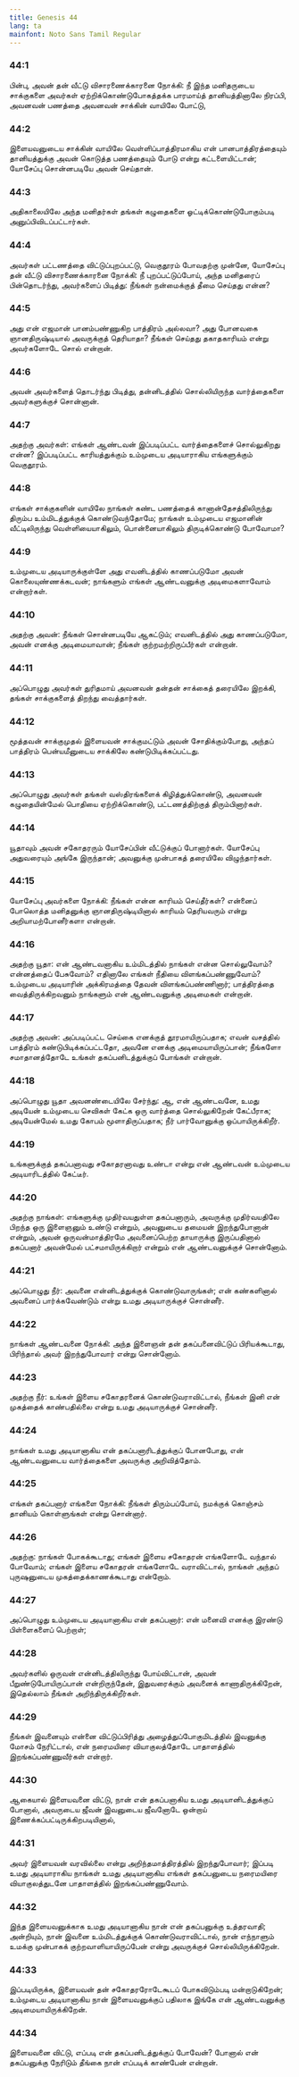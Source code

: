 ```yaml
---
title: Genesis 44
lang: ta
mainfont: Noto Sans Tamil Regular
---
```


###  44:1

பின்பு, அவன் தன் வீட்டு விசாரணைக்காரனை நோக்கி: நீ இந்த மனிதருடைய சாக்குகளை அவர்கள் ஏற்றிக்கொண்டுபோகத்தக்க பாரமாய்த் தானியத்தினாலே நிரப்பி, அவனவன் பணத்தை அவனவன் சாக்கின் வாயிலே போட்டு,

###  44:2

இளையவனுடைய சாக்கின் வாயிலே வெள்ளிப்பாத்திரமாகிய என் பானபாத்திரத்தையும் தானியத்துக்கு அவன் கொடுத்த பணத்தையும் போடு என்று கட்டளையிட்டான்; யோசேப்பு சொன்னபடியே அவன் செய்தான்.

###  44:3

அதிகாலையிலே அந்த மனிதர்கள் தங்கள் கழுதைகளை ஓட்டிக்கொண்டுபோகும்படி அனுப்பிவிடப்பட்டார்கள்.

###  44:4

அவர்கள் பட்டணத்தை விட்டுப்புறப்பட்டு, வெகுதூரம் போவதற்கு முன்னே, யோசேப்பு தன் வீட்டு விசாரணைக்காரனை நோக்கி: நீ புறப்பட்டுப்போய், அந்த மனிதரைப் பின்தொடர்ந்து, அவர்களைப் பிடித்து: நீங்கள் நன்மைக்குத் தீமை செய்தது என்ன?

###  44:5

அது என் எஜமான் பானம்பண்ணுகிற பாத்திரம் அல்லவா? அது போனவகை ஞானதிருஷ்டியால் அவருக்குத் தெரியாதா? நீங்கள் செய்தது தகாதகாரியம் என்று அவர்களோடே சொல் என்றான்.

###  44:6

அவன் அவர்களைத் தொடர்ந்து பிடித்து, தன்னிடத்தில் சொல்லியிருந்த வார்த்தைகளை அவர்களுக்குச் சொன்னான்.

###  44:7

அதற்கு அவர்கள்: எங்கள் ஆண்டவன் இப்படிப்பட்ட வார்த்தைகளைச் சொல்லுகிறது என்ன? இப்படிப்பட்ட காரியத்துக்கும் உம்முடைய அடியாராகிய எங்களுக்கும் வெகுதூரம்.

###  44:8

எங்கள் சாக்குகளின் வாயிலே நாங்கள் கண்ட பணத்தைக் கானான்தேசத்திலிருந்து திரும்ப உம்மிடத்துக்குக் கொண்டுவந்தோமே; நாங்கள் உம்முடைய எஜமானின் வீட்டிலிருந்து வெள்ளியையாகிலும், பொன்னையாகிலும் திருடிக்கொண்டு போவோமா?

###  44:9

உம்முடைய அடியாருக்குள்ளே அது எவனிடத்தில் காணப்படுமோ அவன் கொலையுண்ணக்கடவன்; நாங்களும் எங்கள் ஆண்டவனுக்கு அடிமைகளாவோம் என்றார்கள்.

###  44:10

அதற்கு அவன்: நீங்கள் சொன்னபடியே ஆகட்டும்; எவனிடத்தில் அது காணப்படுமோ, அவன் எனக்கு அடிமையாவான்; நீங்கள் குற்றமற்றிருப்பீர்கள் என்றான்.

###  44:11

அப்பொழுது அவர்கள் துரிதமாய் அவனவன் தன்தன் சாக்கைத் தரையிலே இறக்கி, தங்கள் சாக்குகளைத் திறந்து வைத்தார்கள்.

###  44:12

மூத்தவன் சாக்குமுதல் இளையவன் சாக்குமட்டும் அவன் சோதிக்கும்போது, அந்தப் பாத்திரம் பென்யமீனுடைய சாக்கிலே கண்டுபிடிக்கப்பட்டது.

###  44:13

அப்பொழுது அவர்கள் தங்கள் வஸ்திரங்களைக் கிழித்துக்கொண்டு, அவனவன் கழுதையின்மேல் பொதியை ஏற்றிக்கொண்டு, பட்டணத்திற்குத் திரும்பினார்கள்.

###  44:14

யூதாவும் அவன் சகோதரரும் யோசேப்பின் வீட்டுக்குப் போனார்கள். யோசேப்பு அதுவரையும் அங்கே இருந்தான்; அவனுக்கு முன்பாகத் தரையிலே விழுந்தார்கள்.

###  44:15

யோசேப்பு அவர்களை நோக்கி: நீங்கள் என்ன காரியம் செய்தீர்கள்? என்னைப் போலொத்த மனிதனுக்கு ஞானதிருஷ்டியினால் காரியம் தெரியவரும் என்று அறியாமற்போனீர்களா என்றான்.

###  44:16

அதற்கு யூதா: என் ஆண்டவனாகிய உம்மிடத்தில் நாங்கள் என்ன சொல்லுவோம்? என்னத்தைப் பேசுவோம்? எதினாலே எங்கள் நீதியை விளங்கப்பண்ணுவோம்? உம்முடைய அடியாரின் அக்கிரமத்தை தேவன் விளங்கப்பண்ணினார்; பாத்திரத்தை வைத்திருக்கிறவனும் நாங்களும் என் ஆண்டவனுக்கு அடிமைகள் என்றான்.

###  44:17

அதற்கு அவன்: அப்படிப்பட்ட செய்கை எனக்குத் தூரமாயிருப்பதாக; எவன் வசத்தில் பாத்திரம் கண்டுபிடிக்கப்பட்டதோ, அவனே எனக்கு அடிமையாயிருப்பான்; நீங்களோ சமாதானத்தோடே உங்கள் தகப்பனிடத்துக்குப் போங்கள் என்றான்.

###  44:18

அப்பொழுது யூதா அவனண்டையிலே சேர்ந்து: ஆ, என் ஆண்டவனே, உமது அடியேன் உம்முடைய செவிகள் கேட்க ஒரு வார்த்தை சொல்லுகிறேன் கேட்பீராக; அடியேன்மேல் உமது கோபம் மூளாதிருப்பதாக; நீர் பார்வோனுக்கு ஒப்பாயிருக்கிறீர்.

###  44:19

உங்களுக்குத் தகப்பனாவது சகோதரனாவது உண்டா என்று என் ஆண்டவன் உம்முடைய அடியாரிடத்தில் கேட்டீர்.

###  44:20

அதற்கு நாங்கள்: எங்களுக்கு முதிர்வயதுள்ள தகப்பனாரும், அவருக்கு முதிர்வயதிலே பிறந்த ஒரு இளைஞனும் உண்டு என்றும், அவனுடைய தமையன் இறந்துபோனான் என்றும், அவன் ஒருவன்மாத்திரமே அவனைப்பெற்ற தாயாருக்கு இருப்பதினால் தகப்பனார் அவன்மேல் பட்சமாயிருக்கிறார் என்றும் என் ஆண்டவனுக்குச் சொன்னோம்.

###  44:21

அப்பொழுது நீர்: அவனை என்னிடத்துக்குக் கொண்டுவாருங்கள்; என் கண்களினால் அவனைப் பார்க்கவேண்டும் என்று உமது அடியாருக்குச் சொன்னீர்.

###  44:22

நாங்கள் ஆண்டவனை நோக்கி: அந்த இளைஞன் தன் தகப்பனைவிட்டுப் பிரியக்கூடாது, பிரிந்தால் அவர் இறந்துபோவார் என்று சொன்னோம்.

###  44:23

அதற்கு நீர்: உங்கள் இளைய சகோதரனைக் கொண்டுவராவிட்டால், நீங்கள் இனி என் முகத்தைக் காண்பதில்லை என்று உமது அடியாருக்குச் சொன்னீர்.

###  44:24

நாங்கள் உமது அடியானாகிய என் தகப்பனாரிடத்துக்குப் போனபோது, என் ஆண்டவனுடைய வார்த்தைகளை அவருக்கு அறிவித்தோம்.

###  44:25

எங்கள் தகப்பனார் எங்களை நோக்கி: நீங்கள் திரும்பப்போய், நமக்குக் கொஞ்சம் தானியம் கொள்ளுங்கள் என்று சொன்னார்.

###  44:26

அதற்கு: நாங்கள் போகக்கூடாது; எங்கள் இளைய சகோதரன் எங்களோடே வந்தால் போவோம்; எங்கள் இளைய சகோதரன் எங்களோடே வராவிட்டால், நாங்கள் அந்தப் புருஷனுடைய முகத்தைக்காணக்கூடாது என்றோம்.

###  44:27

அப்பொழுது உம்முடைய அடியானாகிய என் தகப்பனார்: என் மனைவி எனக்கு இரண்டு பிள்ளைகளைப் பெற்றாள்;

###  44:28

அவர்களில் ஒருவன் என்னிடத்திலிருந்து போய்விட்டான், அவன் பீறுண்டுபோயிருப்பான் என்றிருந்தேன், இதுவரைக்கும் அவனைக் காணாதிருக்கிறேன், இதெல்லாம் நீங்கள் அறிந்திருக்கிறீர்கள்.

###  44:29

நீங்கள் இவனையும் என்னை விட்டுப்பிரித்து அழைத்துப்போகுமிடத்தில் இவனுக்கு மோசம் நேரிட்டால், என் நரைமயிரை வியாகுலத்தோடே பாதாளத்தில் இறங்கப்பண்ணுவீர்கள் என்றார்.

###  44:30

ஆகையால் இளையவனை விட்டு, நான் என் தகப்பனாகிய உமது அடியானிடத்துக்குப் போனால், அவருடைய ஜீவன் இவனுடைய ஜீவனோடே ஒன்றாய் இணைக்கப்பட்டிருக்கிறபடியினால்,

###  44:31

அவர் இளையவன் வரவில்லை என்று அறிந்தமாத்திரத்தில் இறந்துபோவார்; இப்படி உமது அடியாராகிய நாங்கள் உமது அடியானாகிய எங்கள் தகப்பனுடைய நரைமயிரை வியாகுலத்துடனே பாதாளத்தில் இறங்கப்பண்ணுவோம்.

###  44:32

இந்த இளையவனுக்காக உமது அடியானாகிய நான் என் தகப்பனுக்கு உத்தரவாதி; அன்றியும், நான் இவனை உம்மிடத்துக்குக் கொண்டுவராவிட்டால், நான் எந்நாளும் உமக்கு முன்பாகக் குற்றவாளியாயிருப்பேன் என்று அவருக்குச் சொல்லியிருக்கிறேன்.

###  44:33

இப்படியிருக்க, இளையவன் தன் சகோதரரோடேகூடப் போகவிடும்படி மன்றாடுகிறேன்; உம்முடைய அடியானாகிய நான் இளையவனுக்குப் பதிலாக இங்கே என் ஆண்டவனுக்கு அடிமையாயிருக்கிறேன்.

###  44:34

இளையவனை விட்டு, எப்படி என் தகப்பனிடத்துக்குப் போவேன்? போனால் என் தகப்பனுக்கு நேரிடும் தீங்கை நான் எப்படிக் காண்பேன் என்றான்.

